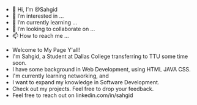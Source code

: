 - 👋 Hi, I’m @Sahgid
- 👀 I’m interested in ...
- 🌱 I’m currently learning ...
- 💞️ I’m looking to collaborate on ...
- 📫 How to reach me ...

<!---
Sahgid/Sahgid is a ✨ special ✨ repository because its `README.md` (this file) appears on your GitHub profile.
You can click the Preview link to take a look at your changes.
--->

- Welcome to My Page Y'all!
- I'm Sahgid, a Student at Dallas College transferring to TTU some time soon.
- I have some background in Web Development, using HTML JAVA CSS.
- I'm currently learning networking, and 
- I want to expand my knowledge in Software Development. 
- Check out my projects. Feel free to drop your feedback.
- Feel free to reach out on linkedin.com/in/sahgid
